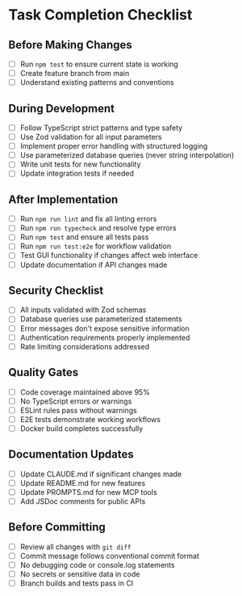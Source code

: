 # Task Completion Checklist

## Before Making Changes
- [ ] Run `npm test` to ensure current state is working
- [ ] Create feature branch from main
- [ ] Understand existing patterns and conventions

## During Development
- [ ] Follow TypeScript strict patterns and type safety
- [ ] Use Zod validation for all input parameters
- [ ] Implement proper error handling with structured logging
- [ ] Use parameterized database queries (never string interpolation)
- [ ] Write unit tests for new functionality
- [ ] Update integration tests if needed

## After Implementation
- [ ] Run `npm run lint` and fix all linting errors
- [ ] Run `npm run typecheck` and resolve type errors
- [ ] Run `npm test` and ensure all tests pass
- [ ] Run `npm run test:e2e` for workflow validation
- [ ] Test GUI functionality if changes affect web interface
- [ ] Update documentation if API changes made

## Security Checklist
- [ ] All inputs validated with Zod schemas
- [ ] Database queries use parameterized statements
- [ ] Error messages don't expose sensitive information
- [ ] Authentication requirements properly implemented
- [ ] Rate limiting considerations addressed

## Quality Gates
- [ ] Code coverage maintained above 95%
- [ ] No TypeScript errors or warnings
- [ ] ESLint rules pass without warnings
- [ ] E2E tests demonstrate working workflows
- [ ] Docker build completes successfully

## Documentation Updates
- [ ] Update CLAUDE.md if significant changes made
- [ ] Update README.md for new features
- [ ] Update PROMPTS.md for new MCP tools
- [ ] Add JSDoc comments for public APIs

## Before Committing
- [ ] Review all changes with `git diff`
- [ ] Commit message follows conventional commit format
- [ ] No debugging code or console.log statements
- [ ] No secrets or sensitive data in code
- [ ] Branch builds and tests pass in CI